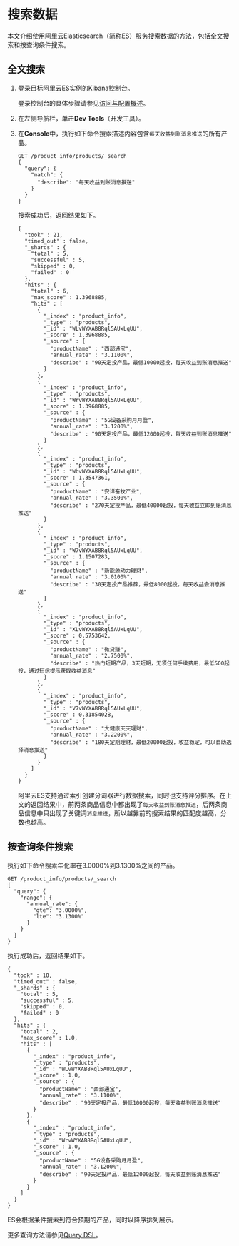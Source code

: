 # 搜索数据

本文介绍使用阿里云Elasticsearch（简称ES）服务搜索数据的方法，包括全文搜索和按查询条件搜索。

## 全文搜索

1.  登录目标阿里云ES实例的Kibana控制台。

    登录控制台的具体步骤请参见[访问与配置概述](/intl.zh-CN/Elasticsearch/快速入门/访问与配置概述.md)。

2.  在左侧导航栏，单击**Dev Tools**（开发工具）。

3.  在**Console**中，执行如下命令搜索描述内容包含`每天收益到账消息推送`的所有产品。

    ```
    GET /product_info/products/_search
    {
      "query": {
        "match": {
          "describe": "每天收益到账消息推送"
        }
      }
    }
    ```

    搜索成功后，返回结果如下。

    ```
    {
      "took" : 21,
      "timed_out" : false,
      "_shards" : {
        "total" : 5,
        "successful" : 5,
        "skipped" : 0,
        "failed" : 0
      },
      "hits" : {
        "total" : 6,
        "max_score" : 1.3968885,
        "hits" : [
          {
            "_index" : "product_info",
            "_type" : "products",
            "_id" : "WLvWYXAB8Rql5AUxLqUU",
            "_score" : 1.3968885,
            "_source" : {
              "productName" : "西部通宝",
              "annual_rate" : "3.1100%",
              "describe" : "90天定投产品，最低10000起投，每天收益到账消息推送"
            }
          },
          {
            "_index" : "product_info",
            "_type" : "products",
            "_id" : "WrvWYXAB8Rql5AUxLqUU",
            "_score" : 1.3968885,
            "_source" : {
              "productName" : "5G设备采购月月盈",
              "annual_rate" : "3.1200%",
              "describe" : "90天定投产品，最低12000起投，每天收益到账消息推送"
            }
          },
          {
            "_index" : "product_info",
            "_type" : "products",
            "_id" : "WbvWYXAB8Rql5AUxLqUU",
            "_score" : 1.3547361,
            "_source" : {
              "productName" : "安详畜牧产业",
              "annual_rate" : "3.3500%",
              "describe" : "270天定投产品，最低40000起投，每天收益立即到账消息推送"
            }
          },
          {
            "_index" : "product_info",
            "_type" : "products",
            "_id" : "W7vWYXAB8Rql5AUxLqUU",
            "_score" : 1.1507283,
            "_source" : {
              "productName" : "新能源动力理财",
              "annual rate" : "3.0100%",
              "describe" : "30天定投产品推荐，最低8000起投，每天收益会消息推送"
            }
          },
          {
            "_index" : "product_info",
            "_type" : "products",
            "_id" : "XLvWYXAB8Rql5AUxLqUU",
            "_score" : 0.5753642,
            "_source" : {
              "productName" : "微贷赚",
              "annual_rate" : "2.7500%",
              "describe" : "热门短期产品，3天短期，无须任何手续费用，最低500起投，通过短信提示获取收益消息"
            }
          },
          {
            "_index" : "product_info",
            "_type" : "products",
            "_id" : "V7vWYXAB8Rql5AUxLqUU",
            "_score" : 0.31854028,
            "_source" : {
              "productName" : "大健康天天理财",
              "annual_rate" : "3.2200%",
              "describe" : "180天定期理财，最低20000起投，收益稳定，可以自助选择消息推送"
            }
          }
        ]
      }
    }
    ```

    阿里云ES支持通过索引创建分词器进行数据搜索，同时也支持评分排序。在上文的返回结果中，前两条商品信息中都出现了`每天收益到账消息推送`，后两条商品信息中只出现了关键词`消息推送`，所以越靠前的搜索结果的匹配度越高，分数也越高。


## 按查询条件搜索

执行如下命令搜索年化率在3.0000%到3.1300%之间的产品。

```
GET /product_info/products/_search
{
  "query": {
    "range": {
      "annual_rate": {
        "gte": "3.0000%",
        "lte": "3.1300%"
      }
    }
  }
}
```

执行成功后，返回结果如下。

```
{
  "took" : 10,
  "timed_out" : false,
  "_shards" : {
    "total" : 5,
    "successful" : 5,
    "skipped" : 0,
    "failed" : 0
  },
  "hits" : {
    "total" : 2,
    "max_score" : 1.0,
    "hits" : [
      {
        "_index" : "product_info",
        "_type" : "products",
        "_id" : "WLvWYXAB8Rql5AUxLqUU",
        "_score" : 1.0,
        "_source" : {
          "productName" : "西部通宝",
          "annual_rate" : "3.1100%",
          "describe" : "90天定投产品，最低10000起投，每天收益到账消息推送"
        }
      },
      {
        "_index" : "product_info",
        "_type" : "products",
        "_id" : "WrvWYXAB8Rql5AUxLqUU",
        "_score" : 1.0,
        "_source" : {
          "productName" : "5G设备采购月月盈",
          "annual_rate" : "3.1200%",
          "describe" : "90天定投产品，最低12000起投，每天收益到账消息推送"
        }
      }
    ]
  }
}
```

ES会根据条件搜索到符合预期的产品，同时以降序排列展示。

更多查询方法请参见[Query DSL](https://www.elastic.co/guide/en/elasticsearch/reference/6.7/query-dsl.html)。

